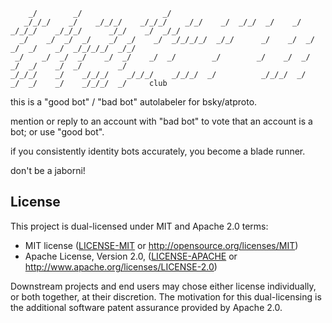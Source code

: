 
```
    _/        _/                  _/                                                                        
   _/_/_/    _/    _/_/_/    _/_/_/    _/_/    _/  _/_/  _/    _/  _/_/_/    _/_/_/      _/_/    _/  _/_/   
  _/    _/  _/  _/    _/  _/    _/  _/_/_/_/  _/_/      _/    _/  _/    _/  _/    _/  _/_/_/_/  _/_/        
 _/    _/  _/  _/    _/  _/    _/  _/        _/        _/    _/  _/    _/  _/    _/  _/        _/           
_/_/_/    _/    _/_/_/    _/_/_/    _/_/_/  _/          _/_/_/  _/    _/  _/    _/    _/_/_/  _/     club
```

this is a "good bot" / "bad bot" autolabeler for bsky/atproto.

mention or reply to an account with "bad bot" to vote that an account is a bot; or use "good bot".

if you consistently identity bots accurately, you become a blade runner.

don't be a jaborni!


## License

This project is dual-licensed under MIT and Apache 2.0 terms:

- MIT license ([LICENSE-MIT](https://github.com/bluesky-social/indigo/blob/main/LICENSE-MIT) or http://opensource.org/licenses/MIT)
- Apache License, Version 2.0, ([LICENSE-APACHE](https://github.com/bluesky-social/indigo/blob/main/LICENSE-APACHE) or http://www.apache.org/licenses/LICENSE-2.0)

Downstream projects and end users may chose either license individually, or both together, at their discretion. The motivation for this dual-licensing is the additional software patent assurance provided by Apache 2.0.
